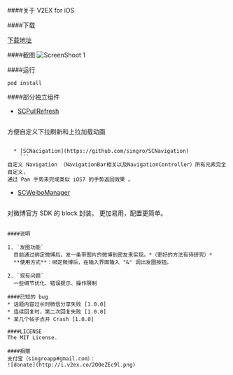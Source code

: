 ####关于
V2EX for iOS


####下载

[下载地址](https://itunes.apple.com/us/app/v2ex-chuang-yi-gong-zuo-zhe/id898181535?ls=1&mt=8)

####截图
![ScreenShoot 1](http://i.v2ex.co/EwnuC7uf.png)

####运行
```
pod install
```

####部分独立组件

  * [SCPullRefresh](https://github.com/singro/SCPullRefresh)  
    ```
方便自定义下拉刷新和上拉加载动画
```

  * [SCNacigation](https://github.com/singro/SCNavigation) 
    ```
自定义 Navigation （NavigationBar相关以及NavigationController）所有元素完全自定义，
通过 Pan 手势来完成类似 iOS7 的手势返回效果 。
```

  * [SCWeiboManager](https://github.com/singro/SCWeiboManager) 
    ```
对微博官方 SDK 的 block 封装。 更加易用，配置更简单。
```

####说明

1. `发图功能`
  目前通过绑定微博后，发一条带图片的微博到密友来实现。*（更好的方法有待研究）*
  **使用方式**：绑定微博后，在输入界面输入 "&" 调出发图按钮。

2. `现有问题`
  一些细节优化、错误提示、操作限制

####已知的 bug
* 话题内容过长时微信分享失败 [1.0.0]
* 连续回复时，第二次回复失败 [1.0.0]
* 某几个帖子点开 Crash [1.0.0]

####LICENSE
The MIT License.

####捐赠
支付宝（singroapp#gmail.com）：
![donate](http://i.v2ex.co/2O0eZEc9l.png)
